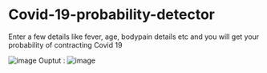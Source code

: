 # Covid-19-probability-detector
Enter a few details like fever, age, bodypain details etc and you will get your probability of contracting Covid 19

![image](https://user-images.githubusercontent.com/65352420/115211375-21e96700-a11d-11eb-9d8c-e3927345b75a.png)
Ouptut : 
![image](https://user-images.githubusercontent.com/65352420/115211564-4e9d7e80-a11d-11eb-8949-84c0fb9b8afc.png)


